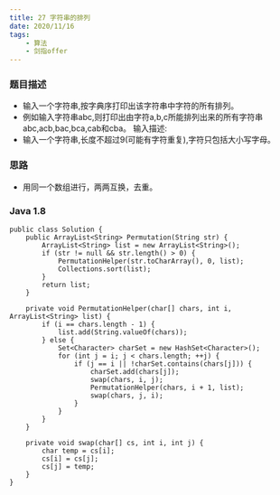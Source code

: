 ```yaml
---
title: 27 字符串的排列
date: 2020/11/16
tags: 
    - 算法
    - 剑指offer
---
```


### 题目描述
- 输入一个字符串,按字典序打印出该字符串中字符的所有排列。
- 例如输入字符串abc,则打印出由字符a,b,c所能排列出来的所有字符串abc,acb,bac,bca,cab和cba。 输入描述:
- 输入一个字符串,长度不超过9(可能有字符重复),字符只包括大小写字母。
<!-- more -->

### 思路
- 用同一个数组进行，两两互换，去重。
### Java 1.8

```
public class Solution {
    public ArrayList<String> Permutation(String str) {
        ArrayList<String> list = new ArrayList<String>();
        if (str != null && str.length() > 0) {
            PermutationHelper(str.toCharArray(), 0, list);
            Collections.sort(list);
        }
        return list;
    }

    private void PermutationHelper(char[] chars, int i, ArrayList<String> list) {
        if (i == chars.length - 1) {
            list.add(String.valueOf(chars));
        } else {
            Set<Character> charSet = new HashSet<Character>();
            for (int j = i; j < chars.length; ++j) {
                if (j == i || !charSet.contains(chars[j])) {
                    charSet.add(chars[j]);
                    swap(chars, i, j);
                    PermutationHelper(chars, i + 1, list);
                    swap(chars, j, i);
                }
            }
        }
    }

    private void swap(char[] cs, int i, int j) {
        char temp = cs[i];
        cs[i] = cs[j];
        cs[j] = temp;
    }
}
```